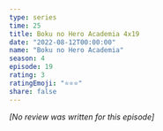 ```yaml
---
type: series
time: 25
title: Boku no Hero Academia 4x19
date: "2022-08-12T00:00:00"
name: "Boku no Hero Academia"
season: 4
episode: 19
rating: 3
ratingEmoji: "⭐️⭐️⭐️"
share: false
---
```


*[No review was written for this episode]*